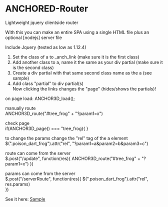 # ANCHORED-Router
Lightweight jquery clientside router

With this you can make an entire SPA using a single HTML file plus an optional [nodejs] server file

Include Jquery (tested as low as 1.12.4)

1) Set the class of a to _anch_link (make sure it is the first class)
2) Add another class to a, name it the same as your div partial (make sure it is the second class)
3) Create a div partial with that same second class name as the a (see sample)
4) Add class "partial" to div partial(s)<br>
Now clicking the links changes the "page" (hides/shows the partials)! 

on page load:
ANCHOR3D_load();

manually route<br>
ANCHOR3D_route("#tree_frog" + "?param1=x")

check page<br>
if(ANCHOR3D_page() === "tree_frog){
}

to change the params change the "rel" tag of the a element<br>
$(".poison_dart_frog").attr("rel", "?param1=a&param2=b&param3=c")

route can come from the server<br>
$.post("/update", function(res){
  ANCHOR3D_route("#tree_frog" + "?param1=x")
})

params can come from the server<br>
$.post("/serverRoute", function(res){
  $(".poison_dart_frog").attr("rel", res.params)	
})

See it here:
<a href="https://dubioustunic.github.io/ANCHORED/sample.html">Sample</a>
